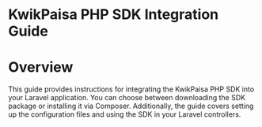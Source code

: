 # KwikPaisa PHP SDK Integration Guide

# Overview
This guide provides instructions for integrating the KwikPaisa PHP SDK into your Laravel application. You can choose between downloading the SDK package or installing it via Composer. Additionally, the guide covers setting up the configuration files and using the SDK in your Laravel controllers.
